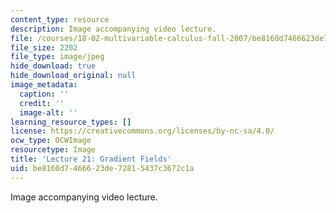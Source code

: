 ```yaml
---
content_type: resource
description: Image accompanying video lecture.
file: /courses/18-02-multivariable-calculus-fall-2007/be8160d7466623de72815437c3672c1a_21.jpg
file_size: 2202
file_type: image/jpeg
hide_download: true
hide_download_original: null
image_metadata:
  caption: ''
  credit: ''
  image-alt: ''
learning_resource_types: []
license: https://creativecommons.org/licenses/by-nc-sa/4.0/
ocw_type: OCWImage
resourcetype: Image
title: 'Lecture 21: Gradient Fields'
uid: be8160d7-4666-23de-7281-5437c3672c1a
---
```

Image accompanying video lecture.